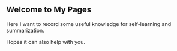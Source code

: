 ## Welcome to My Pages

Here I want to record some useful knowledge for self-learning and summarization.

Hopes it can also help with you.
